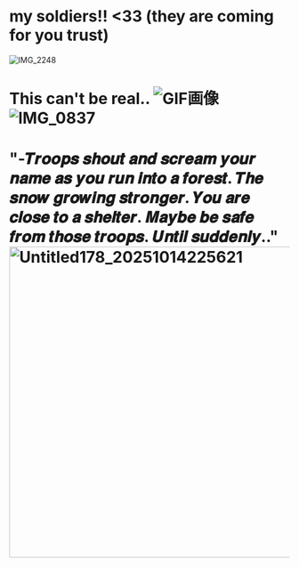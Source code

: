  # my soldiers!! <33 (they are coming for you trust)
 
 ![IMG_2248](https://github.com/user-attachments/assets/1110b85e-0a98-4fea-8ef2-23eb5caee0cd)


# This can't be real.. ![GIF画像](https://github.com/user-attachments/assets/5955fe0e-cfeb-4bec-8980-2fd814ac1fb7) ![IMG_0837](https://github.com/user-attachments/assets/57ba9eda-621d-4d68-96df-c3b4fb20aab6)

# "-𝑻𝒓𝒐𝒐𝒑𝒔 𝒔𝒉𝒐𝒖𝒕 𝒂𝒏𝒅 𝒔𝒄𝒓𝒆𝒂𝒎 𝒚𝒐𝒖𝒓 𝒏𝒂𝒎𝒆 𝒂𝒔 𝒚𝒐𝒖 𝒓𝒖𝒏 𝒊𝒏𝒕𝒐 𝒂 𝒇𝒐𝒓𝒆𝒔𝒕. 𝑻𝒉𝒆 𝒔𝒏𝒐𝒘 𝒈𝒓𝒐𝒘𝒊𝒏𝒈 𝒔𝒕𝒓𝒐𝒏𝒈𝒆𝒓. 𝒀𝒐𝒖 𝒂𝒓𝒆 𝒄𝒍𝒐𝒔𝒆 𝒕𝒐 𝒂 𝒔𝒉𝒆𝒍𝒕𝒆𝒓. 𝑴𝒂𝒚𝒃𝒆 𝒃𝒆 𝒔𝒂𝒇𝒆 𝒇𝒓𝒐𝒎 𝒕𝒉𝒐𝒔𝒆 𝒕𝒓𝒐𝒐𝒑𝒔. 𝑼𝒏𝒕𝒊𝒍 𝒔𝒖𝒅𝒅𝒆𝒏𝒍𝒚.."<img width="689" height="559" alt="Untitled178_20251014225621" src="https://github.com/user-attachments/assets/d9041326-e346-4288-9311-ffb322bd6f95" />

